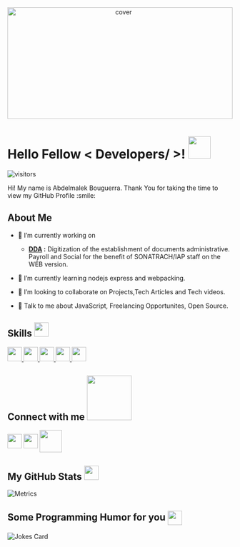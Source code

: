 <div align="center">
<img width="100%" height = "250px" src="https://user-images.githubusercontent.com/64624629/149632945-96584ecc-23ef-4525-b971-7a4db9180a80.gif" alt="cover" />
</div>

<h1> Hello Fellow < Developers/ >! <img src = "https://raw.githubusercontent.com/MartinHeinz/MartinHeinz/master/wave.gif" width = 50px> </h1>
<p align='center'>

![visitors](https://visitor-badge.glitch.me/badge?page_id=AbdelmalekBouguerra.AbdelmalekBouguerra)

</p>
<div size='20px'> Hi! My name is Abdelmalek Bouguerra. Thank You for taking the time to view my GitHub Profile :smile: 
</div>

  <h2>About Me</h2>

- 🔭 I’m currently working on
  - **<a href="https://github.com/AbdelmalekBouguerra/DDA">DDA</a> :** Digitization of the establishment of documents
    administrative. Payroll and Social for the benefit of SONATRACH/IAP staff on the
    WEB version.
    

- 🌱 I’m currently learning nodejs express and webpacking. 

- 👯 I’m looking to collaborate on Projects,Tech Articles and Tech videos.

- 💬 Talk to me about JavaScript, Freelancing Opportunites, Open Source.

<h2> Skills <img src = "https://media2.giphy.com/media/QssGEmpkyEOhBCb7e1/giphy.gif?cid=ecf05e47a0n3gi1bfqntqmob8g9aid1oyj2wr3ds3mg700bl&rid=giphy.gif" width = 32px> </h2>
<a href= https://github.com/AbdelmalekBouguerra?tab=repositories&q=&type=&language=java&sort= > <img width ='32px' src ='https://raw.githubusercontent.com/rahulbanerjee26/githubAboutMeGenerator/main/icons/java.svg'> </a>
<a href= https://github.com/AbdelmalekBouguerra?tab=repositories&q=&type=&language=javascript&sort= > <img width ='32px' src ='https://raw.githubusercontent.com/rahulbanerjee26/githubAboutMeGenerator/main/icons/javascript.svg'> </a>
<a href= https://github.com/AbdelmalekBouguerra?tab=repositories&q=&type=&language=html&sort= > <img width ='32px' src ='https://raw.githubusercontent.com/rahulbanerjee26/githubAboutMeGenerator/main/icons/html.svg'> </a>
<a href= https://github.com/AbdelmalekBouguerra?tab=repositories&q=&type=&language=css&sort= > <img width ='32px' src ='https://raw.githubusercontent.com/rahulbanerjee26/githubAboutMeGenerator/main/icons/css.svg'> </a>
<a href= https://github.com/AbdelmalekBouguerra?tab=repositories&q=&type=&language=mysql&sort= > <img width ='32px' src ='https://raw.githubusercontent.com/rahulbanerjee26/githubAboutMeGenerator/main/icons/mysql.svg'> </a>


<h2> Connect with me <img src='https://raw.githubusercontent.com/ShahriarShafin/ShahriarShafin/main/Assets/handshake.gif' width="100px"> </h2>
<a href = 'https://www.github.com/AbdelmalekBouguerra'> <img width = '32px' align= 'center' src="https://raw.githubusercontent.com/rahulbanerjee26/githubAboutMeGenerator/main/icons/github.svg"/></a>
  <a href = "https://twitter.com/AbdelmalekAssia"> <img width = '32px' align = 'center' src="https://user-images.githubusercontent.com/64624629/149534557-0c6cc121-55ee-438f-9865-faa9bddb371b.png"/></a>
    <a href = "https://www.facebook.com/abdelmalek.bouguerra.18"> <img width = '50px' align = 'center' src="https://user-images.githubusercontent.com/64624629/149535136-0df06150-a403-4529-9704-9df141402f93.png"/></a>

<br>


<h2> My GitHub Stats <img src='https://media1.giphy.com/media/du3J3cXyzhj75IOgvA/giphy.gif?cid=ecf05e47x2g034i9pzwtzzsd3xgg2w9nr94t4tflbbgo3008&rid=giphy.gif' width='32px'> </h2>

![Metrics](https://metrics.lecoq.io/AbdelmalekBouguerra?template=terminal&base.header=0&base.activity=0&base.repositories=0&base.metadata=0&languages=1&languages.limit=8&languages.colors=github&languages.threshold=0%25&config.timezone=America%2FToronto)

<h2> Some Programming Humor for you <img align ='center' src='https://media2.giphy.com/media/UQDSBzfyiBKvgFcSTw/giphy.gif?cid=ecf05e47p3cd513axbek3f56ti3jzizq8hincw20jauyyfyw&rid=giphy.gif' width = '32px'></h2>

![Jokes Card](https://readme-jokes.vercel.app/api?theme=dark)


<br>
